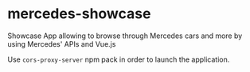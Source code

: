 # mercedes-showcase

Showcase App allowing to browse through Mercedes cars and more by using Mercedes' APIs and Vue.js

Use `cors-proxy-server` npm pack in order to launch the application.
